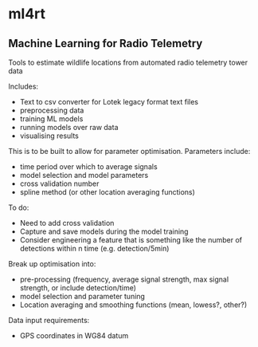 # ml4rt

## Machine Learning for Radio Telemetry

Tools to estimate wildlife locations from automated radio telemetry tower data

Includes:
- Text to csv converter for Lotek legacy format text files
- preprocessing data
- training ML models
- running models over raw data
- visualising results

This is to be built to allow for parameter optimisation. Parameters include:
- time period over which to average signals
- model selection and model parameters
- cross validation number
- spline method (or other location averaging functions)

To do:
- Need to add cross validation
- Capture and save models during the model training
- Consider engineering a feature that is something like the number of detections within n time (e.g. detection/5min)

Break up optimisation into:
- pre-processing (frequency, average signal strength, max signal strength, or include detection/time)
- model selection and parameter tuning
- Location averaging and smoothing functions (mean, lowess?, other?)

Data input requirements:
- GPS coordinates in WG84 datum
